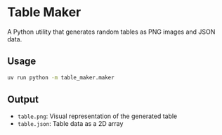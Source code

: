 # Table Maker

A Python utility that generates random tables as PNG images and JSON data.

## Usage

```bash
uv run python -m table_maker.maker
```

## Output

- `table.png`: Visual representation of the generated table
- `table.json`: Table data as a 2D array